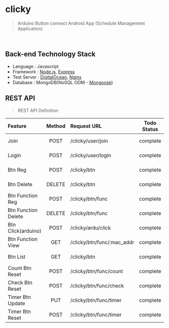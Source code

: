 # clicky
> Arduino Button connect Android App (Schedule Management Application)

&nbsp;

## Back-end Technology Stack
  
- Language : Javascript
- Framework : [Node.js](https://nodejs.org/), [Express](http://expressjs.com/)
- Test Server : [DigitalOcean](https://www.digitalocean.com/), [Nginx](http://nginx.org/)
- Database : MongoDB(NoSQL ODM - [Mongoose](http://mongoosejs.com/))

## REST API 
> REST API Definition

| Feature |	Method	| Request URL | Todo Status | Date (yymmdd) |
| :------------ |	:-------:	| :-----------------| :--------: | :----: |
| Join |	POST	| /clicky/user/join | complete | 15-09-17 |
| Login |	POST	| /clicky/user/login | complete | 15-09-19 |
| Btn Reg |	POST	| /clicky/btn | complete | 15-09-20 |
| Btn Delete |	DELETE	| /clicky/btn | complete | 15-09-20 |
| Btn Function Reg |	POST	| /clicky/btn/func | complete | 15-09-20 |
| Btn Function Delete |	DELETE	| /clicky/btn/func | complete | 15-09-20 |
| Btn Click(arduino) |	POST	| /clicky/ardu/click | complete | 15-11-07 |
| Btn Function View |	GET	| /clicky/btn/func/:mac_addr | complete | 15-12-05 |
| Btn List |	GET	| /clicky/btn | complete | 15-12-08 |
| Count Btn Reset  |	POST	| /clicky/btn/func/count | complete | 15-12-12 |
| Check Btn Reset  |	POST	| /clicky/btn/func/check | complete | 15-12-12 |
| Timer Btn Update  |	PUT	| /clicky/btn/func/timer | complete | 15-12-12 |
| Timer Btn Reset  |	POST	| /clicky/btn/func/timer | complete | 15-12-12 |